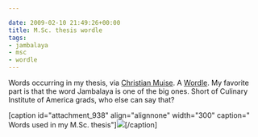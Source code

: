 ```yaml
---

date: 2009-02-10 21:49:26+00:00
title: M.Sc. thesis wordle
tags:
- jambalaya
- msc
- wordle
---
```


Words occurring in my thesis, via [Christian Muise](http://haz-tech.blogspot.com/2009/02/masters-thesis.html). A [Wordle](http://www.wordle.net/). My favorite part is that the word Jambalaya is one of the big ones. Short of Culinary Institute of America grads, who else can say that?





[caption id="attachment_938" align="alignnone" width="300" caption="    Words used in my M.Sc. thesis"][![](http://fink08.files.wordpress.com/2009/12/neil-thesis-wordle.png?w=300)](http://fink08.files.wordpress.com/2009/12/neil-thesis-wordle.png)[/caption]
